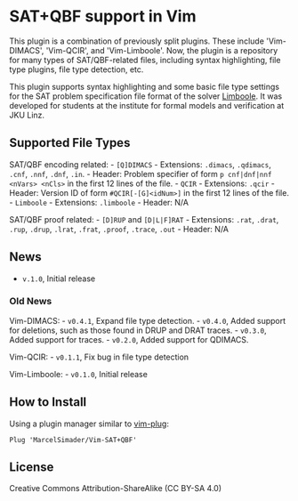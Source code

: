 SAT+QBF support in Vim
==========================================================================================

This plugin is a combination of previously split plugins. These include 'Vim-DIMACS',
'Vim-QCIR', and 'Vim-Limboole'. Now, the plugin is a repository for many types of
SAT/QBF-related files, including syntax highlighting, file type plugins, file type
detection, etc.

This plugin supports syntax highlighting and some basic file type settings for the SAT
problem specification file format of the solver [Limboole](https://fmv.jku.at/limboole/).
It was developed for students at the institute for formal models and verification at JKU
Linz.

Supported File Types
------------------------------------------------------------------------------------------

SAT/QBF encoding related:
    - `[Q]DIMACS`
        - Extensions: `.dimacs`, `.qdimacs`, `.cnf`, `.nnf`, `.dnf`, `.in`.
        - Header: Problem specifier of form `p cnf|dnf|nnf <nVars> <nCls>` in the first 12
            lines of the file.
    - `QCIR`
        - Extensions: `.qcir`
        - Header: Version ID of form `#QCIR[-[G]<idNum>]` in the first 12 lines of the
            file.
    - `Limboole`
        - Extensions: `.limboole`
        - Header: N/A

SAT/QBF proof related:
    - `[D]RUP` and `[D|L|F]RAT`
        - Extensions: `.rat`, `.drat`, `.rup`, `.drup`, `.lrat`, `.frat`,
            `.proof`, `.trace`, `.out`
        - Header: N/A

News
------------------------------------------------------------------------------------------

- `v.1.0`, Initial release

### Old News

Vim-DIMACS:
    - `v0.4.1`, Expand file type detection.
    - `v0.4.0`, Added support for deletions, such as those found in DRUP and DRAT traces.
    - `v0.3.0`, Added support for traces.
    - `v0.2.0`, Added support for QDIMACS.

Vim-QCIR:
    - `v0.1.1`, Fix bug in file type detection

Vim-Limboole:
    - `v0.1.0`, Initial release

How to Install
------------------------------------------------------------------------------------------

Using a plugin manager similar to [vim-plug](https://github.com/junegunn/vim-plug):

```vimscript
Plug 'MarcelSimader/Vim-SAT+QBF'
```

License
------------------------------------------------------------------------------------------

Creative Commons Attribution-ShareAlike (CC BY-SA 4.0)


